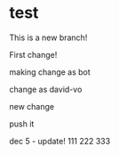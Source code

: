 test
====

This is a new branch!

First change!

making change as bot

change as david-vo

new change

push it

dec 5 - update! 111 222 333
 
